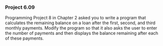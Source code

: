 ### Project 6.09
Programming Project 8 in Chapter 2 asked you to write a program that calculates
the remaining balance on a loan after the first, second, and third monthly
payments. Modify the program so that it also asks the user to enter the number
of payments and then displays the balance remaining after each of these
payments.

